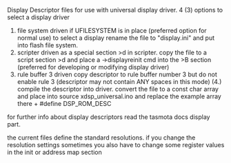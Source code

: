 Display Descriptor files for use with universal display driver.
4 (3) options to select a display driver

1. file system driven if UFILESYSTEM is in place (preferred option for normal use)
  to select a display rename the file to "display.ini" and put into flash file system.
2. scripter driven as a special section >d in scripter.
  copy the file to a script section >d and place a ->displayreinit cmd into the >B section
  (preferred for developing or modifying display driver)
3. rule buffer 3 driven
  copy descriptor to rule buffer number 3 but do not enable rule 3
  (descriptor may not contain ANY spaces in this mode)
(4.) compile the descriptor into driver.
  convert the file to a const char array and place into source xdsp_universal.ino
  and replace the example array there + #define DSP_ROM_DESC

for further info about display descriptors read the tasmota docs display part.

the current files define the standard resolutions. if you change the resolution settings
sometimes you also have to change some register values in the init or address map section
